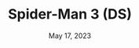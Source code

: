 ---
layout: nds
title: "Spider-Man 3 (DS)"
categories:
 - approved
 - nds
 - universal
 - safe
tags:
- spiderman
series:
- spiderman
date: May 17, 2023
permalink: /games/spider-man-3-ds/play/details
publisher: Activision
gid: spider-man-3-ds
edition: us
---